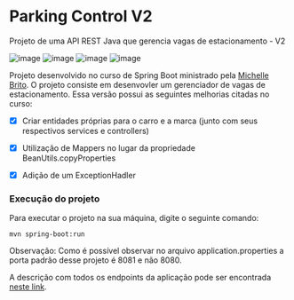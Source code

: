 # Parking Control V2
Projeto de uma API REST Java que gerencia vagas de estacionamento - V2

![image](https://img.shields.io/badge/Java-ED8B00?style=for-the-badge&logo=java&logoColor=white) ![image](https://img.shields.io/badge/apache_maven-C71A36?style=for-the-badge&logo=apachemaven&logoColor=white) ![image](https://img.shields.io/badge/Hibernate-59666C?style=for-the-badge&logo=Hibernate&logoColor=white) ![image](https://img.shields.io/badge/MariaDB-003545?style=for-the-badge&logo=mariadb&logoColor=white)


Projeto desenvolvido no curso de Spring Boot ministrado pela [Michelle Brito](https://github.com/MichelliBrito). O projeto consiste em desenvovler um gerenciador de vagas de estacionamento. Essa versão possui as seguintes melhorias citadas no curso:


- [x] Criar entidades próprias para o carro e a marca (junto com seus respectivos services e controllers)

- [x] Utilização de Mappers no lugar da propriedade BeanUtils.copyProperties

- [x] Adição de um ExceptionHadler




### Execução do projeto

Para executar o projeto na sua máquina, digite o seguinte comando:
```
mvn spring-boot:run 
```

Observação: Como é possível observar no arquivo application.properties a porta padrão desse projeto é 8081 e não 8080.

A descrição com todos os endpoints da aplicação pode ser encontrada [neste link](https://documenter.getpostman.com/view/18686677/UVeNm2nE).
